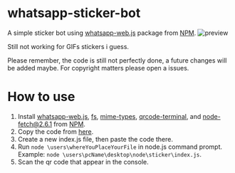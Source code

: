 # whatsapp-sticker-bot
A simple sticker bot using [whatsapp-web.js](https://www.npmjs.com/package/whatsapp-web.js) package from [NPM](https://www.npmjs.com/).
![preview](https://user-images.githubusercontent.com/67031950/182174749-0d9a76a0-5851-4e12-9700-f4f2c4df4d74.PNG)

Still not working for GIFs stickers i guess.

Please remember, the code is still not perfectly done, a future changes will be added maybe. For copyright matters please open a issues.

# How to use
1. Install [whatsapp-web.js](https://www.npmjs.com/package/whatsapp-web.js), [fs](https://www.npmjs.com/package/fs), [mime-types](https://www.npmjs.com/package/mime-types), [qrcode-terminal](https://www.npmjs.com/package/qrcode-terminal), and [node-fetch@2.6.1](https://www.npmjs.com/package/node-fetch/v/2.6.1) from [NPM](https://www.npmjs.com).
2. Copy the code from [here](https://github.com/Alexander089/whatsapp-sticker-bot/blob/main/index.js).
3. Create a new index.js file, then paste the code there.
4. Run `node \users\whereYouPlaceYourFile` in node.js command prompt. Example: `node \users\pcName\desktop\node\sticker\index.js`.
5. Scan the qr code that appear in the console.
